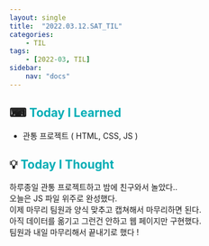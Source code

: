 ```yaml
---
layout: single
title:  "2022.03.12.SAT_TIL"
categories: 
    - TIL
tags: 
    - [2022-03, TIL]
sidebar:
    nav: "docs"
---
```



## ⌨ <a style="color:#00adb5">Today I Learned</a>
- 관통 프로젝트 ( HTML, CSS, JS )


## 💡 <a style="color:#00adb5">Today I Thought</a>
하루종일 관통 프로젝트하고 밤에 친구와서 놀았다..<br>
오늘은 JS 파일 위주로 완성했다.<br>
이제 마무리 팀원과 양식 맞추고 캡쳐해서 마무리하면 된다.<br>
아직 데이터를 옮기고 그런건 안하고 웹 페이지만 구현했다.<br>
팀원과 내일 마무리해서 끝내기로 했다 !
